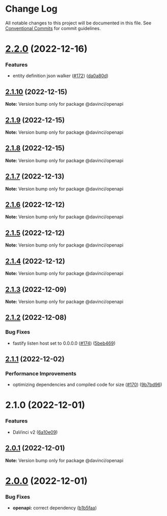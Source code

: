 # Change Log

All notable changes to this project will be documented in this file.
See [Conventional Commits](https://conventionalcommits.org) for commit guidelines.

# [2.2.0](https://github.com/HPInc/davinci/compare/@davinci/openapi@2.1.10...@davinci/openapi@2.2.0) (2022-12-16)


### Features

* entity definition json walker ([#172](https://github.com/HPInc/davinci/issues/172)) ([da0a80d](https://github.com/HPInc/davinci/commit/da0a80dde0dee79bb3a21407afc0ea70909fd30b))





## [2.1.10](https://github.com/HPInc/davinci/compare/@davinci/openapi@2.1.9...@davinci/openapi@2.1.10) (2022-12-15)

**Note:** Version bump only for package @davinci/openapi





## [2.1.9](https://github.com/HPInc/davinci/compare/@davinci/openapi@2.1.8...@davinci/openapi@2.1.9) (2022-12-15)

**Note:** Version bump only for package @davinci/openapi





## [2.1.8](https://github.com/HPInc/davinci/compare/@davinci/openapi@2.1.7...@davinci/openapi@2.1.8) (2022-12-15)

**Note:** Version bump only for package @davinci/openapi





## [2.1.7](https://github.com/HPInc/davinci/compare/@davinci/openapi@2.1.6...@davinci/openapi@2.1.7) (2022-12-13)

**Note:** Version bump only for package @davinci/openapi





## [2.1.6](https://github.com/HPInc/davinci/compare/@davinci/openapi@2.1.5...@davinci/openapi@2.1.6) (2022-12-12)

**Note:** Version bump only for package @davinci/openapi





## [2.1.5](https://github.com/HPInc/davinci/compare/@davinci/openapi@2.1.4...@davinci/openapi@2.1.5) (2022-12-12)

**Note:** Version bump only for package @davinci/openapi





## [2.1.4](https://github.com/HPInc/davinci/compare/@davinci/openapi@2.1.3...@davinci/openapi@2.1.4) (2022-12-12)

**Note:** Version bump only for package @davinci/openapi





## [2.1.3](https://github.com/HPInc/davinci/compare/@davinci/openapi@2.1.2...@davinci/openapi@2.1.3) (2022-12-09)

**Note:** Version bump only for package @davinci/openapi





## [2.1.2](https://github.com/HPInc/davinci/compare/@davinci/openapi@2.1.1...@davinci/openapi@2.1.2) (2022-12-08)


### Bug Fixes

* fastify listen host set to 0.0.0.0 ([#174](https://github.com/HPInc/davinci/issues/174)) ([5beb469](https://github.com/HPInc/davinci/commit/5beb469a749a19f41ee0dd5e61ab48a145f394cb))





## [2.1.1](https://github.com/HPInc/davinci/compare/@davinci/openapi@2.1.0...@davinci/openapi@2.1.1) (2022-12-02)


### Performance Improvements

* optimizing dependencies and compiled code for size ([#170](https://github.com/HPInc/davinci/issues/170)) ([9b7bd96](https://github.com/HPInc/davinci/commit/9b7bd96654479b8dd03faeb56e70476b15d4420f))





# 2.1.0 (2022-12-01)


### Features

* DaVinci v2 ([6a10e09](https://github.com/HPInc/davinci/commit/6a10e09e22c8561ee8d54c93d4fb8c7fe0d564a9))





## [2.0.1](https://github.com/HPInc/davinci/compare/@davinci/openapi@2.0.0-next.30...@davinci/openapi@2.0.1) (2022-12-01)

**Note:** Version bump only for package @davinci/openapi





# [2.0.0](https://github.com/HPInc/davinci/compare/@davinci/openapi@2.0.0-next.30...@davinci/openapi@2.0.0) (2022-12-01)


### Bug Fixes

* **openapi:** correct dependency ([b1b5faa](https://github.com/HPInc/davinci/commit/b1b5faa1a84bc291b2dc620210bbcb90778870c8))
